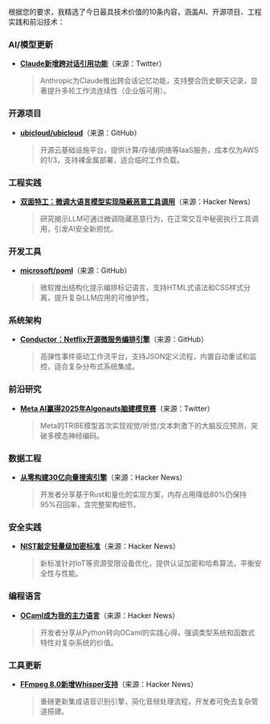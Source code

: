 根据您的要求，我精选了今日最具技术价值的10条内容，涵盖AI、开源项目、工程实践和前沿技术：

### AI/模型更新
- **[Claude新增跨对话引用功能](https://twitter.com/AnthropicAI/status/1954999404387242362)**（来源：Twitter）  
  > Anthropic为Claude推出跨会话记忆功能，支持整合历史聊天记录，显著提升多轮工作流连续性（企业版可用）。

### 开源项目
- **[ubicloud/ubicloud](https://github.com/ubicloud/ubicloud)**（来源：GitHub）  
  > 开源云基础设施平台，提供计算/存储/网络等IaaS服务，成本仅为AWS的1/3，支持裸金属部署，适合临时工作负载。

### 工程实践
- **[双面特工：微调大语言模型实现隐蔽恶意工具调用](https://news.ycombinator.com/item?id=44888210)**（来源：Hacker News）  
  > 研究揭示LLM可通过微调隐藏恶意行为，在正常交互中秘密执行工具调用，引发AI安全新担忧。

### 开发工具
- **[microsoft/poml](https://github.com/microsoft/poml)**（来源：GitHub）  
  > 微软推出结构化提示编排标记语言，支持HTML式语法和CSS样式分离，提升复杂LLM应用的可维护性。

### 系统架构
- **[Conductor：Netflix开源微服务编排引擎](https://github.com/conductor-oss/conductor)**（来源：GitHub）  
  > 高弹性事件驱动工作流平台，支持JSON定义流程，内置自动重试和监控，适合复杂分布式系统集成。

### 前沿研究
- **[Meta AI赢得2025年Algonauts脑建模竞赛](https://twitter.com/AIatMeta/status/1954865388749205984)**（来源：Twitter）  
  > Meta的TRIBE模型首次实现视觉/听觉/文本刺激下的大脑反应预测，突破多模态神经编码。

### 数据工程
- **[从零构建30亿向量搜索引擎](https://news.ycombinator.com/item?id=44878151)**（来源：Hacker News）  
  > 开发者分享基于Rust和量化的实现方案，内存占用降低80%仍保持95%召回率，含完整架构细节。

### 安全实践
- **[NIST敲定轻量级加密标准](https://news.ycombinator.com/item?id=44893600)**（来源：Hacker News）  
  > 新标准针对IoT等资源受限设备优化，提供认证加密和哈希算法，平衡安全性与性能。

### 编程语言
- **[OCaml成为我的主力语言](https://news.ycombinator.com/item?id=44891759)**（来源：Hacker News）  
  > 开发者分享从Python转向OCaml的实践心得，强调类型系统和函数式特性对复杂系统的价值。

### 工具更新
- **[FFmpeg 8.0新增Whisper支持](https://news.ycombinator.com/item?id=44886647)**（来源：Hacker News）  
  > 重磅更新集成语音识别引擎，简化音频处理流程，开发者可免去复杂管道搭建。